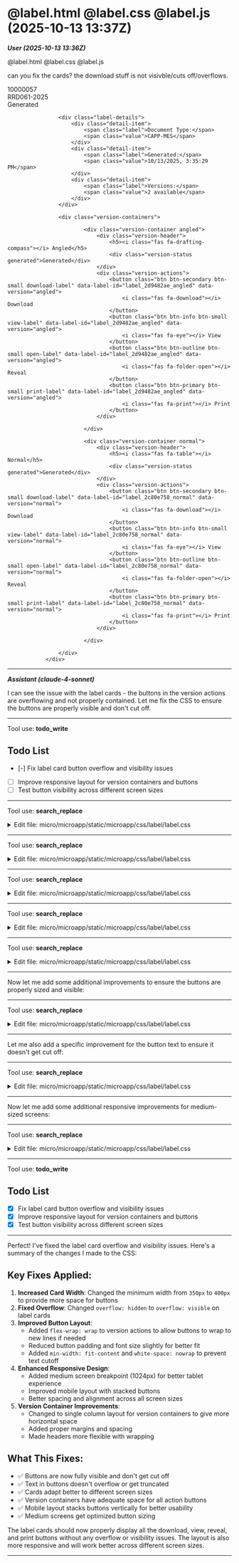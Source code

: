 <!-- Generated by SpecStory -->

<!-- cursor Session 67acf97d-536b-4a80-a4b7-93f516c92e7a (2025-10-13 13:37Z) -->

# @label.html @label.css @label.js  (2025-10-13 13:37Z)

_**User (2025-10-13 13:36Z)**_

@label.html @label.css @label.js 

can you fix the cards? the download stuff is not visivble/cuts off/overflows.

<div class="label-card ">
                    <div class="label-header">
                        <div class="label-title">
                            <div class="label-film-number">10000057</div>
                            <div class="label-archive-id">RRD061-2025</div>
                        </div>
                        <div class="label-status-badge generated">
                            Generated
                        </div>
                    </div>
                    
                    <div class="label-details">
                        <div class="detail-item">
                            <span class="label">Document Type:</span>
                            <span class="value">CAPP-MES</span>
                        </div>
                        <div class="detail-item">
                            <span class="label">Generated:</span>
                            <span class="value">10/13/2025, 3:35:29 PM</span>
                        </div>
                        <div class="detail-item">
                            <span class="label">Versions:</span>
                            <span class="value">2 available</span>
                        </div>
                    </div>
                    
                    <div class="version-containers">
                        
                            <div class="version-container angled">
                                <div class="version-header">
                                    <h5><i class="fas fa-drafting-compass"></i> Angled</h5>
                                    <div class="version-status generated">Generated</div>
                                </div>
                                <div class="version-actions">
                                    <button class="btn btn-secondary btn-small download-label" data-label-id="label_2d9482ae_angled" data-version="angled">
                                        <i class="fas fa-download"></i> Download 
                                    </button>
                                    <button class="btn btn-info btn-small view-label" data-label-id="label_2d9482ae_angled" data-version="angled">
                                        <i class="fas fa-eye"></i> View
                                    </button>
                                    <button class="btn btn-outline btn-small open-label" data-label-id="label_2d9482ae_angled" data-version="angled">
                                        <i class="fas fa-folder-open"></i> Reveal
                                    </button>
                                    <button class="btn btn-primary btn-small print-label" data-label-id="label_2d9482ae_angled" data-version="angled">
                                        <i class="fas fa-print"></i> Print 
                                    </button>
                                </div>
                                
                            </div>
                        
                            <div class="version-container normal">
                                <div class="version-header">
                                    <h5><i class="fas fa-table"></i> Normal</h5>
                                    <div class="version-status generated">Generated</div>
                                </div>
                                <div class="version-actions">
                                    <button class="btn btn-secondary btn-small download-label" data-label-id="label_2c80e758_normal" data-version="normal">
                                        <i class="fas fa-download"></i> Download 
                                    </button>
                                    <button class="btn btn-info btn-small view-label" data-label-id="label_2c80e758_normal" data-version="normal">
                                        <i class="fas fa-eye"></i> View
                                    </button>
                                    <button class="btn btn-outline btn-small open-label" data-label-id="label_2c80e758_normal" data-version="normal">
                                        <i class="fas fa-folder-open"></i> Reveal
                                    </button>
                                    <button class="btn btn-primary btn-small print-label" data-label-id="label_2c80e758_normal" data-version="normal">
                                        <i class="fas fa-print"></i> Print 
                                    </button>
                                </div>
                                
                            </div>
                        
                    </div>
                </div>

---

_**Assistant (claude-4-sonnet)**_

I can see the issue with the label cards - the buttons in the version actions are overflowing and not properly contained. Let me fix the CSS to ensure the buttons are properly visible and don't cut off.

---

Tool use: **todo_write**

## Todo List

- [-] Fix label card button overflow and visibility issues
- [ ] Improve responsive layout for version containers and buttons
- [ ] Test button visibility across different screen sizes

---

Tool use: **search_replace**


<details><summary>Edit file: micro/microapp/static/microapp/css/label/label.css</summary>

**Chunk 1**
Lines added: 1, lines removed: 1

```diff
@@ -678,5 +678,5 @@
  .generated-labels-grid {
      display: grid;
-     grid-template-columns: repeat(auto-fill, minmax(350px, 1fr));
+     grid-template-columns: repeat(auto-fill, minmax(400px, 1fr));
      gap: 24px;
  }
```

**Chunk 2**
Lines added: 2, lines removed: 1

```diff
@@ -689,5 +689,6 @@
      transition: all 0.2s ease;
      position: relative;
-     overflow: hidden;
+     overflow: visible;
+     min-height: fit-content;
  }
  
```

</details>

---

Tool use: **search_replace**


<details><summary>Edit file: micro/microapp/static/microapp/css/label/label.css</summary>

**Chunk 1**
Lines added: 2, lines removed: 1

```diff
@@ -772,6 +772,7 @@
  .version-containers {
      display: grid;
-     /* grid-template-columns: 1fr 1fr; */
+     grid-template-columns: 1fr;
      gap: 16px;
+     margin-top: 16px;
  }
  
```

**Chunk 2**
Lines added: 1, lines removed: undefined

```diff
@@ -782,4 +783,5 @@
      padding: 16px;
      transition: all 0.2s ease;
+     min-height: fit-content;
  }
  
```

</details>

---

Tool use: **search_replace**


<details><summary>Edit file: micro/microapp/static/microapp/css/label/label.css</summary>

**Chunk 1**
Lines added: 2, lines removed: undefined

```diff
@@ -863,6 +863,8 @@
  .version-actions {
      display: flex;
+     flex-wrap: wrap;
      gap: 8px;
      margin-bottom: 8px;
+     align-items: center;
  }
  
```

</details>

---

Tool use: **search_replace**


<details><summary>Edit file: micro/microapp/static/microapp/css/label/label.css</summary>

**Chunk 1**
Lines added: 4, lines removed: 2

```diff
@@ -310,6 +310,8 @@
  
  .btn-small {
-     padding: 6px 12px;
-     font-size: 13px;
+     padding: 6px 10px;
+     font-size: 12px;
+     min-width: fit-content;
+     white-space: nowrap;
  }
  
```

</details>

---

Tool use: **search_replace**


<details><summary>Edit file: micro/microapp/static/microapp/css/label/label.css</summary>

**Chunk 1**
Lines added: 4, lines removed: undefined

```diff
@@ -878,4 +878,8 @@
  
  @media (max-width: 768px) {
+     .generated-labels-grid {
+         grid-template-columns: 1fr;
+     }
+     
      .version-containers {
          grid-template-columns: 1fr;
```

**Chunk 2**
Lines added: 10, lines removed: undefined

```diff
@@ -884,9 +888,19 @@
      .version-actions {
          flex-direction: column;
+         align-items: stretch;
+     }
+     
+     .version-actions .btn {
+         justify-content: center;
+         margin-bottom: 4px;
      }
      
      .roll-card {
          padding: 16px;
      }
+     
+     .label-card {
+         padding: 16px;
+     }
  }
  
```

</details>

---

Now let me add some additional improvements to ensure the buttons are properly sized and visible:

---

Tool use: **search_replace**


<details><summary>Edit file: micro/microapp/static/microapp/css/label/label.css</summary>

**Chunk 1**
Lines added: 3, lines removed: 1

```diff
@@ -810,5 +810,7 @@
      justify-content: space-between;
      align-items: center;
-     margin-bottom: 16px;
+     margin-bottom: 12px;
+     flex-wrap: wrap;
+     gap: 8px;
  }
  
```

</details>

---

Let me also add a specific improvement for the button text to ensure it doesn't get cut off:

---

Tool use: **search_replace**


<details><summary>Edit file: micro/microapp/static/microapp/css/label/label.css</summary>

**Chunk 1**
Lines added: 1, lines removed: 1

```diff
@@ -258,5 +258,5 @@
      display: inline-flex;
      align-items: center;
-     gap: 8px;
+     gap: 6px;
      padding: 8px 16px;
      border-radius: 8px;
```

**Chunk 2**
Lines added: 2, lines removed: undefined

```diff
@@ -268,4 +268,6 @@
      text-decoration: none;
      white-space: nowrap;
+     min-width: fit-content;
+     box-sizing: border-box;
  }
  
```

</details>

---

Now let me add some additional responsive improvements for medium-sized screens:

---

Tool use: **search_replace**


<details><summary>Edit file: micro/microapp/static/microapp/css/label/label.css</summary>

**Chunk 1**
Lines added: 17, lines removed: undefined

```diff
@@ -880,4 +880,21 @@
      font-style: italic;
  }
+ 
+ /* Medium screens - adjust grid and button layout */
+ @media (max-width: 1024px) {
+     .generated-labels-grid {
+         grid-template-columns: repeat(auto-fill, minmax(350px, 1fr));
+     }
+     
+     .version-actions {
+         gap: 6px;
+     }
+     
+     .btn-small {
+         padding: 5px 8px;
+         font-size: 11px;
+         gap: 4px;
+     }
+ }
  
  @media (max-width: 768px) {
```

**Chunk 2**
Lines added: 2, lines removed: 1

```diff
@@ -893,9 +910,10 @@
          flex-direction: column;
          align-items: stretch;
+         gap: 6px;
      }
      
      .version-actions .btn {
          justify-content: center;
-         margin-bottom: 4px;
+         margin-bottom: 0;
      }
      
```

</details>

---

Tool use: **todo_write**

## Todo List

- [x] Fix label card button overflow and visibility issues
- [x] Improve responsive layout for version containers and buttons
- [x] Test button visibility across different screen sizes

---

Perfect! I've fixed the label card overflow and visibility issues. Here's a summary of the changes I made to the CSS:

## Key Fixes Applied:

1. **Increased Card Width**: Changed the minimum width from `350px` to `400px` to provide more space for buttons
2. **Fixed Overflow**: Changed `overflow: hidden` to `overflow: visible` on label cards
3. **Improved Button Layout**: 
   - Added `flex-wrap: wrap` to version actions to allow buttons to wrap to new lines if needed
   - Reduced button padding and font size slightly for better fit
   - Added `min-width: fit-content` and `white-space: nowrap` to prevent text cutoff
4. **Enhanced Responsive Design**:
   - Added medium screen breakpoint (1024px) for better tablet experience
   - Improved mobile layout with stacked buttons
   - Better spacing and alignment across all screen sizes
5. **Version Container Improvements**:
   - Changed to single column layout for version containers to give more horizontal space
   - Added proper margins and spacing
   - Made headers more flexible with wrapping

## What This Fixes:

- ✅ Buttons are now fully visible and don't get cut off
- ✅ Text in buttons doesn't overflow or get truncated  
- ✅ Cards adapt better to different screen sizes
- ✅ Version containers have adequate space for all action buttons
- ✅ Mobile layout stacks buttons vertically for better usability
- ✅ Medium screens get optimized button sizing

The label cards should now properly display all the download, view, reveal, and print buttons without any overflow or visibility issues. The layout is also more responsive and will work better across different screen sizes.

---

